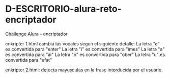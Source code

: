 # D-ESCRITORIO-alura-reto-encriptador
Challenge Alura - encriptador

enkripter 1.html
cambia las vocales segun el siguiente detalle:
La letra "e" es convertida para "enter"
La letra "i" es convertida para "imes"
La letra "a" es convertida para "ai"
La letra "o" es convertida para "ober"
La letra "u" es convertida para "ufat"

enkripter 2.html:
detecta mayusculas en la frase intorducida por el usuario.
